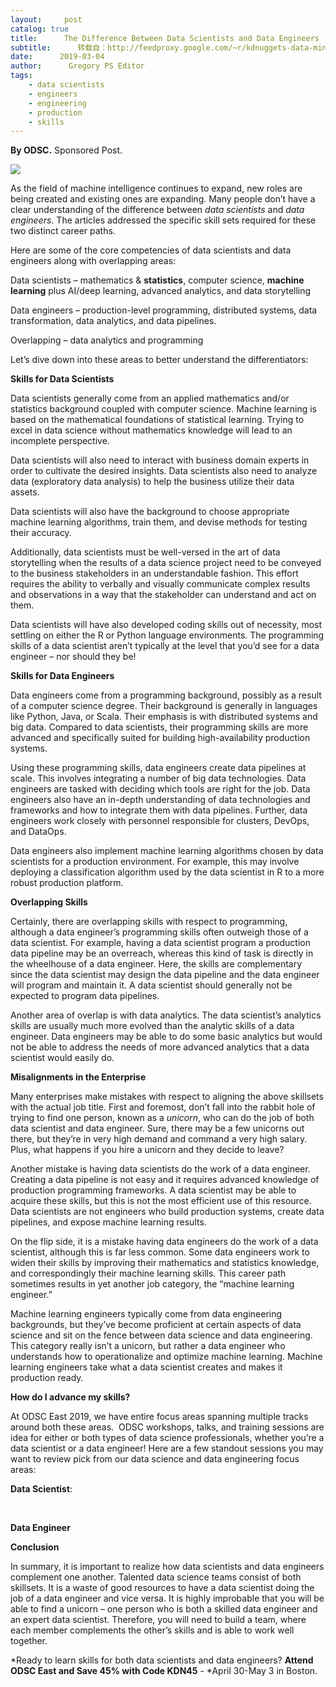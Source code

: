 ```yaml
---
layout:     post
catalog: true
title:      The Difference Between Data Scientists and Data Engineers
subtitle:      转载自：http://feedproxy.google.com/~r/kdnuggets-data-mining-analytics/~3/kLmRLmnDAYU/odsc-difference-data-scientists-data-engineers.html
date:      2019-03-04
author:      Gregory PS Editor
tags:
    - data scientists
    - engineers
    - engineering
    - production
    - skills
---
```


**By ODSC.** Sponsored Post.

![](http://feedproxy.google.com/images/odsc-east-2019-learn-270.jpg)


As the field of machine intelligence continues to expand, new roles are being created and existing ones are expanding. Many people don’t have a clear understanding of the difference between *data scientists* and *data engineers*. The articles addressed the specific skill sets required for these two distinct career paths.

Here are some of the core competencies of data scientists and data engineers along with overlapping areas:

Data scientists – mathematics & **statistics**, computer science, **machine learning** plus AI/deep learning, advanced analytics, and data storytelling

Data engineers – production-level programming, distributed systems, data transformation, data analytics, and data pipelines.

Overlapping – data analytics and programming

Let’s dive down into these areas to better understand the differentiators:

**Skills for Data Scientists**

Data scientists generally come from an applied mathematics and/or statistics background coupled with computer science. Machine learning is based on the mathematical foundations of statistical learning. Trying to excel in data science without mathematics knowledge will lead to an incomplete perspective.

Data scientists will also need to interact with business domain experts in order to cultivate the desired insights. Data scientists also need to analyze data (exploratory data analysis) to help the business utilize their data assets.

Data scientists will also have the background to choose appropriate machine learning algorithms, train them, and devise methods for testing their accuracy.

Additionally, data scientists must be well-versed in the art of data storytelling when the results of a data science project need to be conveyed to the business stakeholders in an understandable fashion. This effort requires the ability to verbally and visually communicate complex results and observations in a way that the stakeholder can understand and act on them.

Data scientists will have also developed coding skills out of necessity, most settling on either the R or Python language environments. The programming skills of a data scientist aren’t typically at the level that you’d see for a data engineer – nor should they be!

**Skills for Data Engineers**

Data engineers come from a programming background, possibly as a result of a computer science degree. Their background is generally in languages like Python, Java, or Scala. Their emphasis is with distributed systems and big data. Compared to data scientists, their programming skills are more advanced and specifically suited for building high-availability production systems.

Using these programming skills, data engineers create data pipelines at scale. This involves integrating a number of big data technologies. Data engineers are tasked with deciding which tools are right for the job. Data engineers also have an in-depth understanding of data technologies and frameworks and how to integrate them with data pipelines. Further, data engineers work closely with personnel responsible for clusters, DevOps, and DataOps.

Data engineers also implement machine learning algorithms chosen by data scientists for a production environment. For example, this may involve deploying a classification algorithm used by the data scientist in R to a more robust production platform.

**Overlapping Skills**

Certainly, there are overlapping skills with respect to programming, although a data engineer’s programming skills often outweigh those of a data scientist. For example, having a data scientist program a production data pipeline may be an overreach, whereas this kind of task is directly in the wheelhouse of a data engineer. Here, the skills are complementary since the data scientist may design the data pipeline and the data engineer will program and maintain it. A data scientist should generally not be expected to program data pipelines.

Another area of overlap is with data analytics. The data scientist’s analytics skills are usually much more evolved than the analytic skills of a data engineer. Data engineers may be able to do some basic analytics but would not be able to address the needs of more advanced analytics that a data scientist would easily do.

**Misalignments in the Enterprise**

Many enterprises make mistakes with respect to aligning the above skillsets with the actual job title. First and foremost, don’t fall into the rabbit hole of trying to find one person, known as a *unicorn*, who can do the job of both data scientist and data engineer. Sure, there may be a few unicorns out there, but they’re in very high demand and command a very high salary. Plus, what happens if you hire a unicorn and they decide to leave?

Another mistake is having data scientists do the work of a data engineer. Creating a data pipeline is not easy and it requires advanced knowledge of production programming frameworks. A data scientist may be able to acquire these skills, but this is not the most efficient use of this resource. Data scientists are not engineers who build production systems, create data pipelines, and expose machine learning results.

On the flip side, it is a mistake having data engineers do the work of a data scientist, although this is far less common. Some data engineers work to widen their skills by improving their mathematics and statistics knowledge, and correspondingly their machine learning skills. This career path sometimes results in yet another job category, the “machine learning engineer.”

Machine learning engineers typically come from data engineering backgrounds, but they’ve become proficient at certain aspects of data science and sit on the fence between data science and data engineering. This category really isn’t a unicorn, but rather a data engineer who understands how to operationalize and optimize machine learning. Machine learning engineers take what a data scientist creates and makes it production ready.

**How do I advance my skills?**

At ODSC East 2019, we have entire focus areas spanning multiple tracks around both these areas.  ODSC workshops, talks, and training sessions are idea for either or both types of data science professionals, whether you’re a data scientist or a data engineer! Here are a few standout sessions you may want to review pick from our data science and data engineering focus areas:

**Data Scientist**:

 

**Data Engineer**

**Conclusion**

In summary, it is important to realize how data scientists and data engineers complement one another. Talented data science teams consist of both skillsets. It is a waste of good resources to have a data scientist doing the job of a data engineer and vice versa. It is highly improbable that you will be able to find a unicorn – one person who is both a skilled data engineer and an expert data scientist. Therefore, you will need to build a team, where each member complements the other’s skills and is able to work well together.

*Ready to learn skills for both data scientists and data engineers? ****Attend ODSC East and Save 45% with Code KDN45**** - *April 30-May 3 in Boston.
